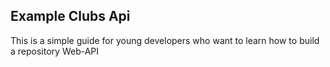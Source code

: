 ## Example Clubs Api 
This is a simple guide for young developers who want to learn how to build a repository Web-API
